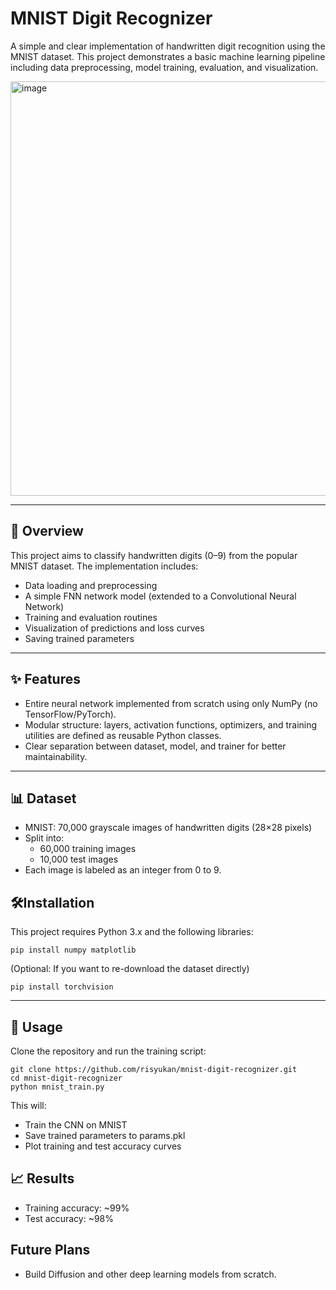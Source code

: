 # MNIST Digit Recognizer

A simple and clear implementation of handwritten digit recognition using the MNIST dataset.
This project demonstrates a basic machine learning pipeline including data preprocessing, model training, evaluation, and visualization.

<img width="1800" height="663" alt="image" src="https://github.com/user-attachments/assets/ad22b5dc-3b3e-440c-a760-83d91800db5f" />


___

## 🧠 Overview

This project aims to classify handwritten digits (0–9) from the popular MNIST dataset. The implementation includes:

- Data loading and preprocessing
- A simple FNN network model (extended to a Convolutional Neural Network)
- Training and evaluation routines
- Visualization of predictions and loss curves
- Saving trained parameters

___

## ✨ Features
- Entire neural network implemented from scratch using only NumPy (no TensorFlow/PyTorch).
- Modular structure: layers, activation functions, optimizers, and training utilities are defined as reusable Python classes.
- Clear separation between dataset, model, and trainer for better maintainability.

___
## 📊 Dataset
- MNIST: 70,000 grayscale images of handwritten digits (28×28 pixels)
- Split into:
  - 60,000 training images
  - 10,000 test images
- Each image is labeled as an integer from 0 to 9.


## 🛠️Installation
This project requires Python 3.x and the following libraries:

```pip install numpy matplotlib```

(Optional: If you want to re-download the dataset directly)

```pip install torchvision```

___

## 🚀 Usage
Clone the repository and run the training script:
``` 
git clone https://github.com/risyukan/mnist-digit-recognizer.git
cd mnist-digit-recognizer
python mnist_train.py 
```

This will:
- Train the CNN on MNIST
- Save trained parameters to params.pkl
- Plot training and test accuracy curves
  
## 📈 Results
- Training accuracy: ~99%
- Test accuracy: ~98%

## Future Plans
- Build Diffusion and other deep learning models from scratch.


